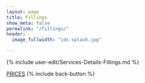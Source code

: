 ```yaml
---
layout: page
title: Fillings
show_meta: false
permalink: "/fillings/"
header: 
  image_fullwidth: "ids-splash.jpg"

---
```

{% include user-edit/Services-Details-Fillings.md %}  

<a class="radius button small" href="{{ site.url }}/prices/">PRICES</a>  {% include back-button %}


